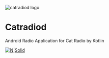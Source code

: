 ![catradiod logo](http://i.imgur.com/uOn1tBy.png)

# Catradiod


Android Radio Application for Cat Radio by Kotlin


[![N|Solid](https://play.google.com/intl/en_us/badges/images/generic/en_badge_web_generic.png)](https://play.google.com/store/apps/details?id=com.yopachara.catradiod)
